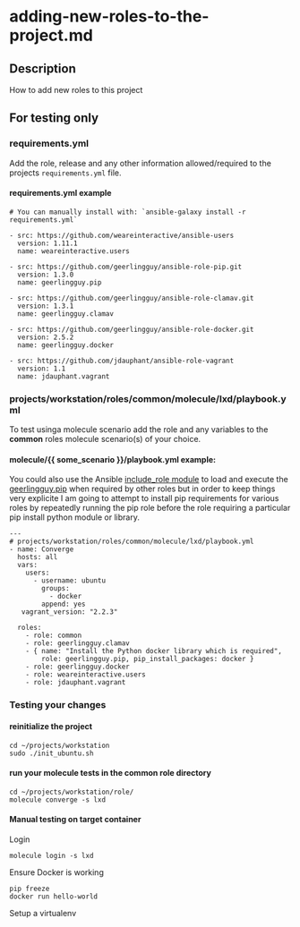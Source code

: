 # adding-new-roles-to-the-project.md

## Description

How to add new roles to this project

## For testing only

### requirements.yml

Add the role, release and any other information allowed/required to the projects `requirements.yml` file.

#### requirements.yml example

```shell
# You can manually install with: `ansible-galaxy install -r requirements.yml`

- src: https://github.com/weareinteractive/ansible-users
  version: 1.11.1
  name: weareinteractive.users

- src: https://github.com/geerlingguy/ansible-role-pip.git
  version: 1.3.0
  name: geerlingguy.pip

- src: https://github.com/geerlingguy/ansible-role-clamav.git
  version: 1.3.1
  name: geerlingguy.clamav
  
- src: https://github.com/geerlingguy/ansible-role-docker.git
  version: 2.5.2
  name: geerlingguy.docker

- src: https://github.com/jdauphant/ansible-role-vagrant
  version: 1.1
  name: jdauphant.vagrant
```

### projects/workstation/roles/common/molecule/lxd/playbook.yml

To test usinga molecule scenario add the role and any variables to the **common** roles molecule scenario(s) of your choice.

#### molecule/{{ some_scenario }}/playbook.yml example:

You could also use the Ansible [include_role module](https://docs.ansible.com/ansible/latest/modules/include_role_module.html) to load and execute the [geerlingguy.pip](https://github.com/geerlingguy/ansible-role-pip.git) when required by other roles but in order to keep things very explicite I am going to attempt to install pip requirements for various roles by repeatedly running the pip role before the role requiring a particular pip install python module or library. 

```shell
---
# projects/workstation/roles/common/molecule/lxd/playbook.yml
- name: Converge
  hosts: all
  vars:
    users:
      - username: ubuntu
        groups:
          - docker
        append: yes
   vagrant_version: "2.2.3"

  roles:
    - role: common
    - role: geerlingguy.clamav
    - { name: "Install the Python docker library which is required",
        role: geerlingguy.pip, pip_install_packages: docker }
    - role: geerlingguy.docker
    - role: weareinteractive.users
    - role: jdauphant.vagrant
```

### Testing your changes

#### reinitialize the project

```shell
cd ~/projects/workstation
sudo ./init_ubuntu.sh
```

#### run your molecule tests in the common role directory

```shell
cd ~/projects/workstation/role/
molecule converge -s lxd
```

#### Manual testing on target container

Login

```shell
molecule login -s lxd
```

Ensure Docker is working

```shell
pip freeze
docker run hello-world
```

Setup a virtualenv

```shell

